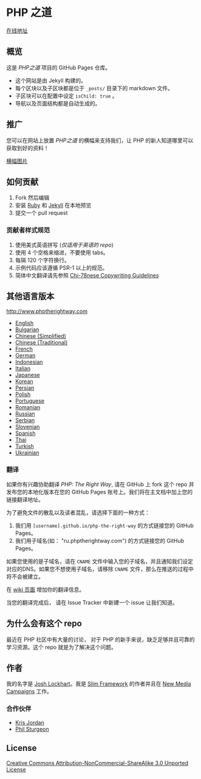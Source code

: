 # PHP 之道

[在线地址](http://laravel-china.github.io/php-the-right-way/)

## 概览

这是 _PHP之道_ 项目的 GitHub Pages 仓库。

* 这个网站是由 Jekyll 构建的。
* 每个区块以及子区块都是位于 `_posts/` 目录下的 markdown 文件。
* 子区块可以在配置中设定 `isChild: true` 。
* 导航以及页面结构都是自动生成的。

## 推广

您可以在网站上放置 _PHP之道_ 的横幅来支持我们，让 PHP 的新人知道哪里可以获取到好的资料！

[横幅图片](http://laravel-china.github.io/php-the-right-way//banners.html)

## 如何贡献

1. Fork 然后编辑
2. 安装 [Ruby](https://rvm.io/rvm/install/) 和 [Jekyll](https://github.com/mojombo/jekyll/) 在本地预览
3. 提交一个 pull request

### 贡献者样式规范

1. 使用美式英语拼写 (*仅适用于英语的 repo*)
2. 使用 4 个空格来缩进，不要使用 tabs。
3. 每隔 120 个字符换行。
4. 示例代码应该遵循 PSR-1 以上的规范。
5. 简体中文翻译请先参照 [Chi-78nese Copywriting Guidelines](https://github.com/sparanoid/chinese-copywriting-guidelines)

## 其他语言版本

<http://www.phptherightway.com>

* [English](http://www.phptherightway.com)
* [Bulgarian](http://bg.phptherightway.com)
* [Chinese (Simplified)](http://wulijun.github.com/php-the-right-way)
* [Chinese (Traditional)](http://laravel-taiwan.github.io/php-the-right-way)
* [French](http://eilgin.github.io/php-the-right-way/)
* [German](http://rwetzlmayr.github.io/php-the-right-way)
* [Indonesian](http://id.phptherightway.com)
* [Italian](http://it.phptherightway.com)
* [Japanese](http://ja.phptherightway.com)
* [Korean](http://modernpug.github.io/php-the-right-way)
* [Persian](http://novid.github.io/php-the-right-way/)
* [Polish](http://pl.phptherightway.com)
* [Portuguese](http://br.phptherightway.com)
* [Romanian](https://bgui.github.io/php-the-right-way/)
* [Russian](http://getjump.github.io/ru-php-the-right-way)
* [Serbian](http://smatejic.github.io/php-the-right-way/)
* [Slovenian](http://sl.phptherightway.com)
* [Spanish](http://phpdevenezuela.github.io/php-the-right-way)
* [Thai](https://apzentral.github.io/php-the-right-way/)
* [Turkish](http://hkulekci.github.io/php-the-right-way/)
* [Ukrainian](http://iflista.github.com/php-the-right-way)

### 翻译

如果你有兴趣协助翻译 _PHP: The Right Way_, 请在 GitHub 上 fork 这个 repo 并发布您的本地化版本在您的 GitHub Pages 账号上。我们将在主文档中加上您的链接翻译地址。

为了避免文件的散乱以及读者混乱，请选择下面的一种方式：

1. 我们用 `[username].github.io/php-the-right-way` 的方式链接您的 GitHub Pages。
2. 我们用子域名(如： "ru.phptherightway.com") 的方式链接您的 GitHub Pages。

如果您使用的是子域名，请在 `CNAME` 文件中输入您的子域名，并且通知我们设定对应的DNS。如果您不想使用子域名，请移除 `CNAME` 文件，那么在推送的过程中将不会被建立。

在 [wiki 页面](https://github.com/codeguy/php-the-right-way/wiki/Translations) 增加你的翻译信息。

当您的翻译完成后， 请在 Issue Tracker 中新建一个 issue 让我们知道。

## 为什么会有这个 repo

最近在 PHP 社区中有大量的讨论， 对于 PHP 的新手来说，缺乏足够并且可靠的学习资源。这个 repo 就是为了解决这个问题。

## 作者

我的名字是 [Josh Lockhart](http://twitter.com/codeguy)。我是 [Slim Framework](http://www.slimframework.com/) 的作者并且在 [New Media Campaigns](http://www.newmediacampaigns.com/) 工作。

### 合作伙伴

* [Kris Jordan](http://krisjordan.com/)
* [Phil Sturgeon](http://philsturgeon.co.uk/)

## License

[Creative Commons Attribution-NonCommercial-ShareAlike 3.0 Unported License](http://creativecommons.org/licenses/by-nc-sa/3.0/)
